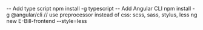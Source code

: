 -- Add type script
npm install -g typescript
-- Add Angular CLI
npm install -g @angular/cli
// use preprocessor instead of css: scss, sass, stylus, less
ng new E-Bill-frontend --style=less
